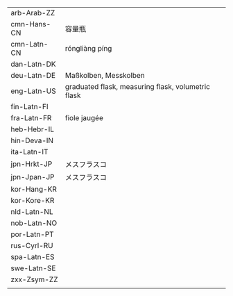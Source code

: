 | | | |
|-|-|-|
| arb-Arab-ZZ |  |  |
| cmn-Hans-CN | 容量瓶 |  |
| cmn-Latn-CN | róngliàng píng |  |
| dan-Latn-DK |  |  |
| deu-Latn-DE | Maßkolben, Messkolben |  |
| eng-Latn-US | graduated flask, measuring flask, volumetric flask |  |
| fin-Latn-FI |  |  |
| fra-Latn-FR | fiole jaugée |  |
| heb-Hebr-IL |  |  |
| hin-Deva-IN |  |  |
| ita-Latn-IT |  |  |
| jpn-Hrkt-JP | メスフラスコ |  |
| jpn-Jpan-JP | メスフラスコ |  |
| kor-Hang-KR |  |  |
| kor-Kore-KR |  |  |
| nld-Latn-NL |  |  |
| nob-Latn-NO |  |  |
| por-Latn-PT |  |  |
| rus-Cyrl-RU |  |  |
| spa-Latn-ES |  |  |
| swe-Latn-SE |  |  |
| zxx-Zsym-ZZ |  |  |
|  |  |  |
